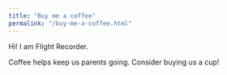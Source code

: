 ```yaml
---
title: "Buy me a coffee"
permalink: "/buy-me-a-coffee.html"
---
```


Hi! I am Flight Recorder.

Coffee helps keep us parents going.  Consider buying us a cup!

<script data-name="BMC-Widget" data-cfasync="false" src="https://cdnjs.buymeacoffee.com/1.0.0/widget.prod.min.js" data-id="KoalaCo" data-description="Support me on Buy me a coffee!" data-message="Thank you for keeping us going!" data-color="#5F7FFF" data-position="Right" data-x_margin="18" data-y_margin="18"></script>